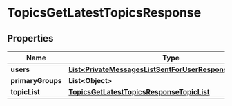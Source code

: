 

# TopicsGetLatestTopicsResponse


## Properties

| Name | Type | Description | Notes |
|------------ | ------------- | ------------- | -------------|
|**users** | [**List&lt;PrivateMessagesListSentForUserResponseUsersInner&gt;**](PrivateMessagesListSentForUserResponseUsersInner.md) |  |  [optional] |
|**primaryGroups** | **List&lt;Object&gt;** |  |  [optional] |
|**topicList** | [**TopicsGetLatestTopicsResponseTopicList**](TopicsGetLatestTopicsResponseTopicList.md) |  |  [optional] |



